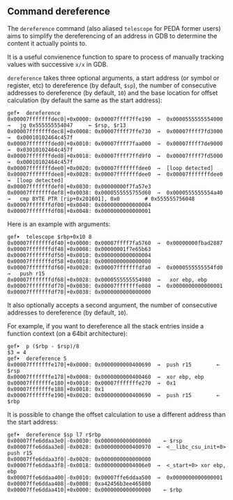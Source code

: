 ## Command dereference

The `dereference` command (also aliased `telescope` for PEDA former users) aims
to simplify the dereferencing of an address in GDB to determine the content it
actually points to.

It is a useful convienence function to spare to process of manually tracking
values with successive `x/x` in GDB.

`dereference` takes three optional arguments, a start address (or symbol or 
register, etc) to dereference (by default, `$sp`), the number of consecutive 
addresses to dereference (by default, `10`) and the base location for offset 
calculation (by default the same as the start address):

```
gef➤  dereference
0x00007fffffffdec0│+0x0000: 0x00007ffff7ffe190  →  0x0000555555554000  →   jg 0x555555554047	 ← $rsp, $r13
0x00007fffffffdec8│+0x0008: 0x00007ffff7ffe730  →  0x00007ffff7fd3000  →  0x00010102464c457f
0x00007fffffffded0│+0x0010: 0x00007ffff7faa000  →  0x00007ffff7de9000  →  0x03010102464c457f
0x00007fffffffded8│+0x0018: 0x00007ffff7ffd9f0  →  0x00007ffff7fd5000  →  0x00010102464c457f
0x00007fffffffdee0│+0x0020: 0x00007fffffffdee0  →  [loop detected]
0x00007fffffffdee8│+0x0028: 0x00007fffffffdee0  →  0x00007fffffffdee0  →  [loop detected]
0x00007fffffffdef0│+0x0030: 0x00000000f7fa57e3
0x00007fffffffdef8│+0x0038: 0x0000555555755d60  →  0x0000555555554a40  →   cmp BYTE PTR [rip+0x201601], 0x0        # 0x555555756048
0x00007fffffffdf00│+0x0040: 0x0000000000000004
0x00007fffffffdf08│+0x0048: 0x0000000000000001
```

Here is an example with arguments:

```
gef➤  telescope $rbp+0x10 8
0x00007fffffffdf40│+0x0000: 0x00007ffff7fa5760  →  0x00000000fbad2887
0x00007fffffffdf48│+0x0008: 0x00000001f7e65b63
0x00007fffffffdf50│+0x0010: 0x0000000000000004
0x00007fffffffdf58│+0x0018: 0x0000000000000000
0x00007fffffffdf60│+0x0020: 0x00007fffffffdfa0  →  0x0000555555554fd0  →   push r15
0x00007fffffffdf68│+0x0028: 0x0000555555554980  →   xor ebp, ebp
0x00007fffffffdf70│+0x0030: 0x00007fffffffe080  →  0x0000000000000001
0x00007fffffffdf78│+0x0038: 0x0000000000000000
```

It also optionally accepts a second argument, the number of consecutive
addresses to dereference (by default, `10`).

For example, if you want to dereference all the stack entries inside a function
context (on a 64bit architecture):

```
gef➤  p ($rbp - $rsp)/8
$3 = 4
gef➤  dereference 5
0x00007fffffffe170│+0x0000: 0x0000000000400690  →  push r15        ← $rsp
0x00007fffffffe178│+0x0008: 0x0000000000400460  →  xor ebp, ebp
0x00007fffffffe180│+0x0010: 0x00007fffffffe270  →  0x1
0x00007fffffffe188│+0x0018: 0x1
0x00007fffffffe190│+0x0020: 0x0000000000400690  →  push r15        ← $rbp
```

It is possible to change the offset calculation to use a different address than
the start address:

```
gef➤  dereference $sp l7 r$rbp
0x00007ffe6ddaa3e0│-0x0030: 0x0000000000000000    ← $rsp
0x00007ffe6ddaa3e8│-0x0028: 0x0000000000400970  →  <__libc_csu_init+0> push r15
0x00007ffe6ddaa3f0│-0x0020: 0x0000000000000000
0x00007ffe6ddaa3f8│-0x0018: 0x00000000004006e0  →  <_start+0> xor ebp, ebp
0x00007ffe6ddaa400│-0x0010: 0x00007ffe6ddaa500  →  0x0000000000000001
0x00007ffe6ddaa408│-0x0008: 0xa42456b3ee465800
0x00007ffe6ddaa410│+0x0000: 0x0000000000000000    ← $rbp
```
